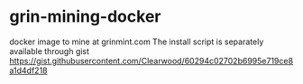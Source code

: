 # grin-mining-docker
docker image to mine at grinmint.com
The install script is separately available through gist https://gist.githubusercontent.com/Clearwood/60294c02702b6995e719ce8a1d4df218

